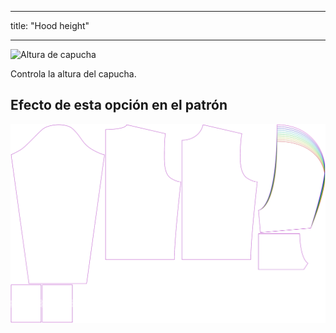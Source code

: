 - - -
title: "Hood height"
- - -

![Altura de capucha](./hoodheight.svg)

Controla la altura del capucha.

## Efecto de esta opción en el patrón

![Esta imagen muestra el efecto de esta opción superponiendo varias variantes que tienen un valor diferente para esta opción](huey_hoodheight_sample.svg "Effect of this option on the pattern")

